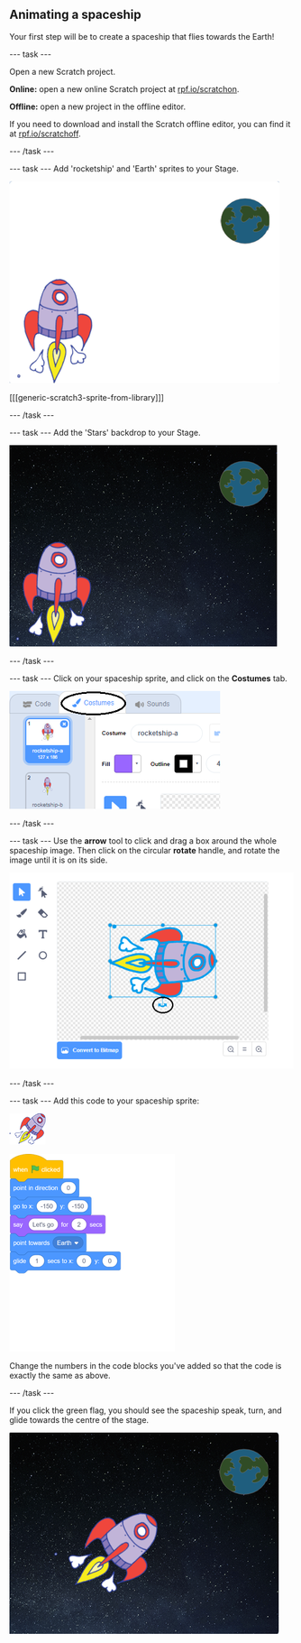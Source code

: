 ## Animating a spaceship

Your first step will be to create a spaceship that flies towards the Earth!

--- task ---

Open a new Scratch project.

**Online:** open a new online Scratch project at [rpf.io/scratchon](http://rpf.io/scratchon).

**Offline:** open a new project in the offline editor.

If you need to download and install the Scratch offline editor, you can find it at [rpf.io/scratchoff](http://rpf.io/scratchoff).

--- /task ---

--- task ---
Add 'rocketship' and 'Earth' sprites to your Stage.

![Spaceship and Earth sprites](images/space-sprites.png)

[[[generic-scratch3-sprite-from-library]]]

--- /task ---

--- task ---
Add the 'Stars' backdrop to your Stage.

![A space backdrop](images/space-backdrop.png)

--- /task ---

--- task ---
Click on your spaceship sprite, and click on the **Costumes** tab.

![Sprite costume](images/space-costume.png)

--- /task ---

--- task ---
Use the **arrow** tool to click and drag a box around the whole spaceship image. Then click on the circular **rotate** handle, and rotate the image until it is on its side.

![Rotating a costume](images/space-rotate.png)

--- /task ---

--- task ---
Add this code to your spaceship sprite:

![Spaceship sprite](images/sprite-spaceship.png)

![blocks_1545292606_6265159](images/blocks_1545292606_6265159.png)

Change the numbers in the code blocks you've added so that the code is exactly the same as above.

--- /task ---

If you click the green flag, you should see the spaceship speak, turn, and glide towards the centre of the stage.

![Testing a spaceship animation](images/space-animate-stage.png)

